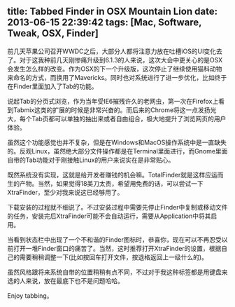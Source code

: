 title: Tabbed Finder in OSX Mountain Lion
date: 2013-06-15 22:39:42
tags: [Mac, Software, Tweak, OSX, Finder]
---
前几天苹果公司召开WWDC之后，大部分人都将注意力放在吐槽iOS的UI变化去了。对于这我种前几天刚惨痛升级到6.1.3的人来说，这次大会中更关心的是OSX会发生怎么样的改变。作为OSX的下一个升级版，这次停止了继续使用猫科动物来命名的方式，而换用了Mavericks。同时也对系统进行了进一步优化，比如终于在Finder里面加入了Tab的功能。

<!--more-->
说起Tab的分页式浏览，作为当年受IE6摧残许久的老网虫，第一次在Firefox上看到Tabmix这类的扩展的时候是非常兴奋的。而后来的Chrome将这一点发扬光大，每个Tab页都可以单独的抽出来或者自由组合，极大地提升了浏览网页的用户体验。

虽然这个功能感觉也并不复杂，但是在Windows和MacOS操作系统中是一直缺失的。反观Linux，虽然绝大部分文件操作都是在Terminal里面进行，而Gnome里面自带的Tab功能对于刚接触Linux的用户来说实在是非常贴心。

既然系统没有实现，这就是给开发者赚钱的机会嘛。TotalFinder就是这样应运而生的产物。当然，如果觉得18美刀太贵，希望用免费的话，可以尝试一下XtraFinder，至少对我来说这已经够用了。

下载安装的过程就不细说了。不过安装过程中需要先停止Finder中复制或移动文件的任务，安装完后XtraFinder可能不会自动运行，需要从Application中将其启用。

当看到状态栏中出现了一个不和谐的Finder图标时，恭喜你，现在可以不再忍受以前打开一堆Finder窗口的痛苦了。当然，这时推荐打开XtraFinder的设置，根据自己的需要稍稍调整一下(比如按回车打开文件，按退格返回上一级什么的)。

虽然风格跟将来系统自带的位置稍稍有点不同，不过对于我这种标签都是用键盘来选的人来说，放在最底下也不是问题哈哈。

Enjoy tabbing。

